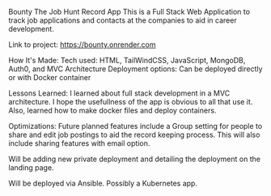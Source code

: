 
Bounty 
The Job Hunt Record App
This is a Full Stack Web Application to track job applications and contacts at the companies to aid in career development.

Link to project: https://bounty.onrender.com



How It's Made:
Tech used: HTML, TailWindCSS, JavaScript, MongoDB, Auth0, and MVC Architecture
Deployment options: Can be deployed directly or with Docker container

Lessons Learned:
I learned about full stack development in a MVC architecture. I hope the usefullness of the app is obvious to all that use it.
Also, learned how to make docker files and deploy containers.

Optimizations:
Future planned features include a Group setting for people to share and edit job postings to aid the record keeping process.  This will also include sharing features with email option.

Will be adding new private deployment and detailing the deployment on the landing page.

Will be deployed via Ansible. Possibly a Kubernetes app.
